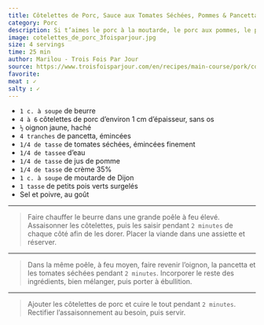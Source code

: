 ```yaml
---
title: Côtelettes de Porc, Sauce aux Tomates Séchées, Pommes & Pancetta
category: Porc
description: Si t’aimes le porc à la moutarde, le porc aux pommes, le porc aux tomates séchées et le porc à la crème, tu vas capoter sur celui-là.
image: cotelettes_de_porc_3foisparjour.jpg
size: 4 servings
time: 25 min
author: Marilou - Trois Fois Par Jour
source: https://www.troisfoisparjour.com/en/recipes/main-course/pork/cotelettes-de-porc-sauce-aux-tomates-sechees-pommes-pancetta-2/
favorite: 
meat : ✓
salty : ✓
---
```


* `1 c. à soupe` de beurre
* `4 à 6` côtelettes de porc d’environ 1 cm d’épaisseur, sans os
* `½` oignon jaune, haché
* `4 tranches` de pancetta, émincées
* `1/4 de tasse` de tomates séchées, émincées finement
* `1/4 de tassee` d’eau
* `1/4 de tasse` de jus de pomme
* `1/4 de tasse` de crème 35%
* `1 c. à soupe` de moutarde de Dijon
* `1 tasse` de petits pois verts surgelés
* Sel et poivre, au goût

---

> Faire chauffer le beurre dans une grande poêle à feu élevé. Assaisonner les côtelettes, puis les saisir pendant `2 minutes` de chaque côté afin de les dorer. Placer la viande dans une assiette et réserver.

---

> Dans la même poêle, à feu moyen, faire revenir l’oignon, la pancetta et les tomates séchées pendant `2 minutes`. Incorporer le reste des ingrédients, bien mélanger, puis porter à ébullition.

---

> Ajouter les côtelettes de porc et cuire le tout pendant `2 minutes`. Rectifier l’assaisonnement au besoin, puis servir.